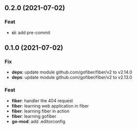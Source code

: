 ## 0.2.0 (2021-07-02)

### Feat

- **ci**: add pre-commit

## 0.1.0 (2021-07-02)

### Fix

- **deps**: update module github.com/gofiber/fiber/v2 to v2.14.0
- **deps**: update module github.com/gofiber/fiber/v2 to v2.13.0

### Feat

- **fiber**: handler the 404 request
- **fiber**: learning web application in fiber
- **fiber**: learning fiber in action
- **fiber**: learning gofiber
- **go-mod**: add .editorconfig
